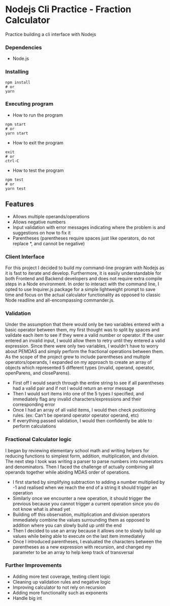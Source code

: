 # Nodejs Cli Practice - Fraction Calculator

Practice building a cli interface with Nodejs

### Dependencies

- Node.js

### Installing

```
npm install
# or
yarn
```

### Executing program

- How to run the program

```
npm start
# or
yarn start
```

- How to exit the program

```
exit
# or
ctrl-C
```

- How to test the program

```
npm test
# or
yarn test
```

## Features

- Allows multiple operands/operations
- Allows negative numbers
- Input validation with error messages indicating where the problem is and suggestions on how to fix it
- Parentheses (parentheses require spaces just like operators, do not replace \*, and cannot be negative)

### Client Interface

For this project I decided to build my command-line program with Nodejs as it is fast to iterate and develop. Furthermore, it is easily understandable for both Frontend and Backend developers and does not require extra compile steps in a Node environment.
In order to interact with the command line, I opted to use Inquirer.js package for a simple lightweight prompt to save time and focus on the actual calculator functionality as opposed to classic Node readline and all-encompassing commander.js.

### Validation

Under the assumption that there would only be two variables entered with a basic operator between them, my first thought was to split by spaces and validate each item to see if they were a valid number or operator.
If the user entered an invalid input, I would allow them to retry until they entered a valid expression.
Since there were only two variables, I wouldn't have to worry about PEMDAS and simply perform the fractional operations between them.
As the scope of the project grew to include parentheses and multiple operators/operands, I expanded on my approach to create an array of objects which represented 5 different types (invalid, operand, operator, openParens, and closeParens).

- First off I would search through the entire string to see if all parentheses had a valid pair and if not I would return an error message
- Then I would sort items into one of the 5 types I specified, and immediately flag any invalid characters/expressions and their corresponding error
- Once I had an array of all valid items, I would then check positioning rules. (ex: Can't be operand operator operator operand, etc)
- If everything passed validation, I would then confidently be able to perform calculations

### Fractional Calculator logic

I began by reviewing elementary school math and writing helpers for reducing functions to simplest form, addition, multiplication, and division.
The next step I took was writing a parser to parse numbers into numerators and denominators.
Then I faced the challenge of actually combining all operands together while abiding MDAS order of operations.

- I first started by simplifying subtraction to adding a number multiplied by -1 and realised when we reach the end of a string it should trigger an operation
- Similarly once we encounter a new operation, it should trigger the previous because you cannot trigger a current operation since you do not know what is ahead yet
- Building off this observation, multiplication and division operators immediately combine the values surrounding them as opposed to addition where you can slowly build up until the end
- Then I decided to use an array because it allows one to slowly build up values while being able to execute on the last item immediately
- Once I introduced parentheses, I evaluated the characters between the parentheses as a new expression with recursion, and changed my parameter to be an array to help keep track of transversal

### Further Improvements

- Adding more test coverage, testing client logic
- Cleaning up validation rules and negative logic
- Improving calculator to not rely on recursion
- Adding more functionality such as exponents
- Handle big int
